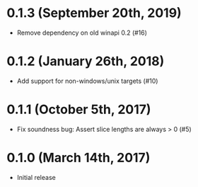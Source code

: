 # 0.1.3 (September 20th, 2019)

* Remove dependency on old winapi 0.2 (#16)

# 0.1.2 (January 26th, 2018)

* Add support for non-windows/unix targets (#10)

# 0.1.1 (October 5th, 2017)

* Fix soundness bug: Assert slice lengths are always > 0 (#5)

# 0.1.0 (March 14th, 2017)

* Initial release
